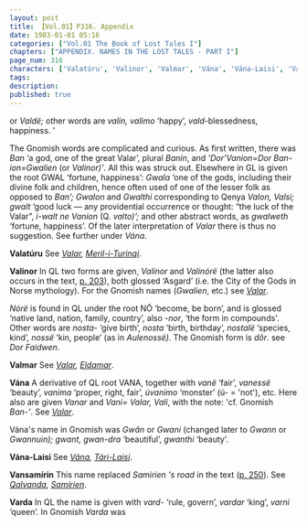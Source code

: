 ```yaml
---
layout: post
title: 【Vol.01】P316. Appendix
date: 1983-01-01 05:16
categories: ["Vol.01 The Book of Lost Tales I"]
chapters: ["APPENDIX. NAMES IN THE LOST TALES - PART I"]
page_num: 316
characters: ['Valatúru', 'Valinor', 'Valmar', 'Vána', 'Vána-Laisi', 'Vansamírin', 'Varda']
tags: 
description: 
published: true
---
```


<p style="text-indent: 0;">
or <I>Valdë;</I> other words are <I>valin, valimo</I> ‘happy’, <I>vald-</I>blessedness, happiness. ’
</p>

The Gnomish words are complicated and curious. As first written, there was <I>Ban</I> ‘a god, one of the great Valar’, plural <I>Banin</I>, and <I>'Dor'Vanion=Dor Ban-ion=Gwalien</I> (or <I>Valinor)’</I>. All this was struck out. Elsewhere in GL is given the root GWAL ‘fortune, happiness’: <I>Gwala</I> ‘one of the gods, including their divine folk and children, hence often used of one of the lesser folk as opposed to <I>Ban’; Gwalon</I> and <I>Gwalthi</I> corresponding to Qenya <I>Valon, Valsi; gwalt</I> ‘good luck — any providential occurrence or thought: “the luck of the Valar”, <I>i-walt ne Vanion</I> (Q. <I>valto)’;</I> and other abstract words, as <I>gwalweth</I> ‘fortune, happiness’. Of the later interpretation of <I>Valar</I> there is thus no suggestion. See further under <I>Vána</I>.

<B>Valatúru</B>   See <I>[Valar]({{site.baseurl}}/characters#Valar), [Meril-i-Turinqi]({{site.baseurl}}/characters#Meril-i-Turinqi)</I>.

<B>Valinor</B>   In QL two forms are given, <I>Valinor</I> and <I>Valinórë</I> (the latter also occurs in the text, [p. 203]({{site.baseurl}}/vol01-p203)), both glossed ‘Asgard’ (i.e. the City of the Gods in Norse mythology). For the Gnomish names (<I>Gwalien</I>, etc.) see <I>[Valar]({{site.baseurl}}/characters#Valar)</I>.

<I>Nórë</I> is found in QL under the root NŌ ‘become, be born’, and is glossed ‘native land, nation, family, country’, also <I>-nor</I>, ‘the form in compounds'. Other words are <I>nosta-</I> ‘give birth’, <I>nosta</I> ‘birth, birthday’, <I>nostalë</I> ‘species, kind’, <I>nossë</I> ‘kin, people’ (as in <I>Aulenossë)</I>. The Gnomish form is <I>dôr</I>. see <I>Dor Faidwen</I>.

<B>Valmar</B>   See <I>[Valar]({{site.baseurl}}/characters#Valar), [Eldamar]({{site.baseurl}}/characters#Eldamar)</I>.

<B>Vána</B>  A derivative of QL root VANA, together with <I>vanë</I> ‘fair’, <I>vanessë</I> ‘beauty’, <I>vanima</I> ‘proper, right, fair’, <I>úvanimo</I> ‘monster’ (ú- = 'not'), etc. Here also are given <I>Vanar</I> and <I>Vani= Valar, Vali</I>, with the note: 'cf. Gnomish <I>Ban-’</I>. See <I>[Valar]({{site.baseurl}}/characters#Valar)</I>.

Vána's name in Gnomish was <I>Gwân</I> or <I>Gwani</I> (changed later to <I>Gwann</I> or <I>Gwannuin); gwant, gwan-dra</I> ‘beautiful’, <I>gwanthi</I> ‘beauty’.

<B>Vána-Laisi</B>  See <I>[Vána]({{site.baseurl}}/characters#Vána), [Tári-Laisi]({{site.baseurl}}/characters#Tári-Laisi)</I>.

<B>Vansamírin</B> This name replaced <I>Samirien 's road</I> in the text ([p. 250]({{site.baseurl}}/vol01-p250)). See <I>[Qalvanda]({{site.baseurl}}/characters#Qalvanda), [Samírien]({{site.baseurl}}/characters#Samírien)</I>.

<B>Varda</B>   In QL the name is given with <I>vard-</I> ‘rule, govern’, <I>vardar</I> ‘king’, <I>varni</I> ‘queen’. In Gnomish <I>Varda</I> was

